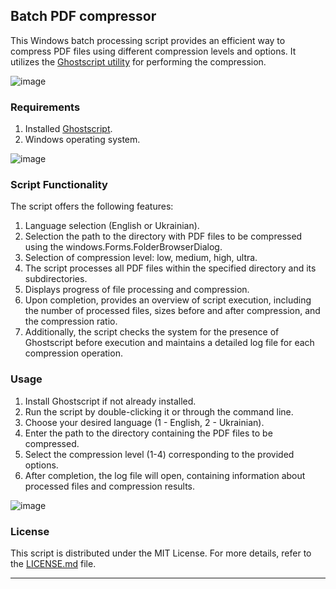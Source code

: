 ## Batch PDF compressor

This Windows batch processing script provides an efficient way to compress PDF files using different compression levels and options. It utilizes the [Ghostscript utility](https://www.ghostscript.com/) for performing the compression.

![image](https://github.com/sergeiown/batch_PDF_compressor/assets/112722061/6ea4912f-5d5a-43d2-8fab-5a3da690f926)

### Requirements

1. Installed [Ghostscript](https://www.ghostscript.com/).
2. Windows operating system.

![image](https://github.com/sergeiown/batch_PDF_compressor/assets/112722061/b316d6b8-2e39-417f-915e-50e6ad23b127)

### Script Functionality

The script offers the following features:

1. Language selection (English or Ukrainian).
2. Selection the path to the directory with PDF files to be compressed using the windows.Forms.FolderBrowserDialog.
3. Selection of compression level: low, medium, high, ultra.
4. The script processes all PDF files within the specified directory and its subdirectories.
5. Displays progress of file processing and compression.
6. Upon completion, provides an overview of script execution, including the number of processed files, sizes before and after compression, and the compression ratio.
7. Additionally, the script checks the system for the presence of Ghostscript before execution and maintains a detailed log file for each compression operation.

### Usage

1. Install Ghostscript if not already installed.
2. Run the script by double-clicking it or through the command line.
3. Choose your desired language (1 - English, 2 - Ukrainian).
4. Enter the path to the directory containing the PDF files to be compressed.
5. Select the compression level (1-4) corresponding to the provided options.
6. After completion, the log file will open, containing information about processed files and compression results.

![image](https://github.com/sergeiown/batch_PDF_compressor/assets/112722061/c5716406-4982-49d7-be7f-facd45ae4d0a)

### License

This script is distributed under the MIT License. For more details, refer to the [LICENSE.md](https://github.com/sergeiown/compress_PDF/blob/main/LICENSE.md) file.

---
